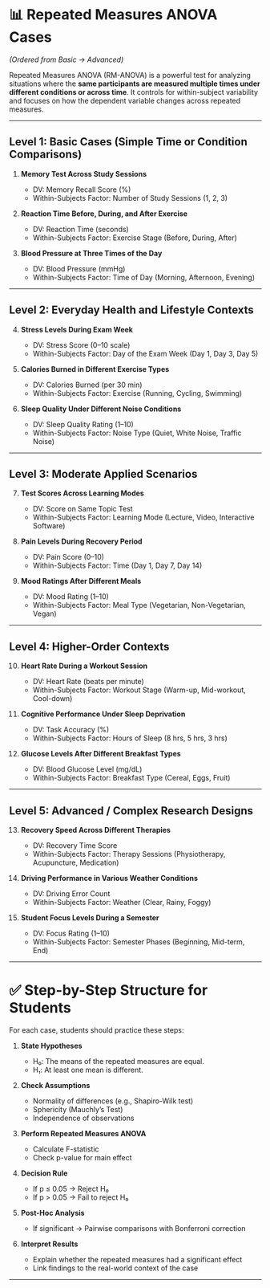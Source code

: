 # 📊 Repeated Measures ANOVA Cases

*(Ordered from Basic → Advanced)*

Repeated Measures ANOVA (RM-ANOVA) is a powerful test for analyzing situations where the **same participants are measured multiple times under different conditions or across time**. It controls for within-subject variability and focuses on how the dependent variable changes across repeated measures.

---

## **Level 1: Basic Cases (Simple Time or Condition Comparisons)**

1. **Memory Test Across Study Sessions**

   * DV: Memory Recall Score (%)
   * Within-Subjects Factor: Number of Study Sessions (1, 2, 3)

2. **Reaction Time Before, During, and After Exercise**

   * DV: Reaction Time (seconds)
   * Within-Subjects Factor: Exercise Stage (Before, During, After)

3. **Blood Pressure at Three Times of the Day**

   * DV: Blood Pressure (mmHg)
   * Within-Subjects Factor: Time of Day (Morning, Afternoon, Evening)

---

## **Level 2: Everyday Health and Lifestyle Contexts**

4. **Stress Levels During Exam Week**

   * DV: Stress Score (0–10 scale)
   * Within-Subjects Factor: Day of the Exam Week (Day 1, Day 3, Day 5)

5. **Calories Burned in Different Exercise Types**

   * DV: Calories Burned (per 30 min)
   * Within-Subjects Factor: Exercise (Running, Cycling, Swimming)

6. **Sleep Quality Under Different Noise Conditions**

   * DV: Sleep Quality Rating (1–10)
   * Within-Subjects Factor: Noise Type (Quiet, White Noise, Traffic Noise)

---

## **Level 3: Moderate Applied Scenarios**

7. **Test Scores Across Learning Modes**

   * DV: Score on Same Topic Test
   * Within-Subjects Factor: Learning Mode (Lecture, Video, Interactive Software)

8. **Pain Levels During Recovery Period**

   * DV: Pain Score (0–10)
   * Within-Subjects Factor: Time (Day 1, Day 7, Day 14)

9. **Mood Ratings After Different Meals**

   * DV: Mood Rating (1–10)
   * Within-Subjects Factor: Meal Type (Vegetarian, Non-Vegetarian, Vegan)

---

## **Level 4: Higher-Order Contexts**

10. **Heart Rate During a Workout Session**

    * DV: Heart Rate (beats per minute)
    * Within-Subjects Factor: Workout Stage (Warm-up, Mid-workout, Cool-down)

11. **Cognitive Performance Under Sleep Deprivation**

    * DV: Task Accuracy (%)
    * Within-Subjects Factor: Hours of Sleep (8 hrs, 5 hrs, 3 hrs)

12. **Glucose Levels After Different Breakfast Types**

    * DV: Blood Glucose Level (mg/dL)
    * Within-Subjects Factor: Breakfast Type (Cereal, Eggs, Fruit)

---

## **Level 5: Advanced / Complex Research Designs**

13. **Recovery Speed Across Different Therapies**

    * DV: Recovery Time Score
    * Within-Subjects Factor: Therapy Sessions (Physiotherapy, Acupuncture, Medication)

14. **Driving Performance in Various Weather Conditions**

    * DV: Driving Error Count
    * Within-Subjects Factor: Weather (Clear, Rainy, Foggy)

15. **Student Focus Levels During a Semester**

    * DV: Focus Rating (1–10)
    * Within-Subjects Factor: Semester Phases (Beginning, Mid-term, End)

---

# ✅ Step-by-Step Structure for Students

For each case, students should practice these steps:

1. **State Hypotheses**

   * H₀: The means of the repeated measures are equal.
   * H₁: At least one mean is different.

2. **Check Assumptions**

   * Normality of differences (e.g., Shapiro-Wilk test)
   * Sphericity (Mauchly’s Test)
   * Independence of observations

3. **Perform Repeated Measures ANOVA**

   * Calculate F-statistic
   * Check p-value for main effect

4. **Decision Rule**

   * If p ≤ 0.05 → Reject H₀
   * If p > 0.05 → Fail to reject H₀

5. **Post-Hoc Analysis**

   * If significant → Pairwise comparisons with Bonferroni correction

6. **Interpret Results**

   * Explain whether the repeated measures had a significant effect
   * Link findings to the real-world context of the case

---
